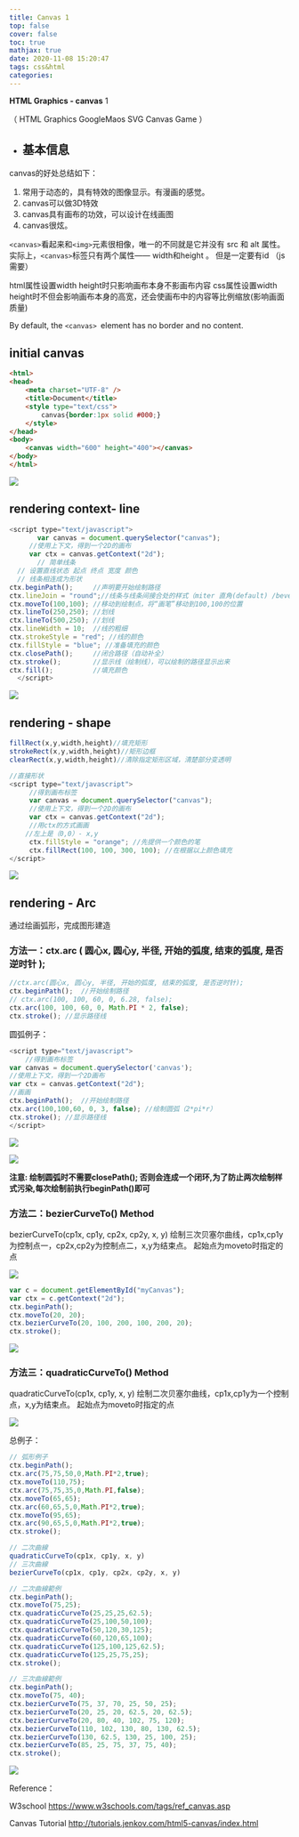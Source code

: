 ```yaml
---
title: Canvas 1
top: false
cover: false
toc: true
mathjax: true
date: 2020-11-08 15:20:47
tags: css&html
categories:
---
```


**HTML Graphics - canvas** 1

（ HTML Graphics  GoogleMaos SVG Canvas Game ）

- ## 基本信息

canvas的好处总结如下：

1. 常用于动态的，具有特效的图像显示。有漫画的感觉。
2. canvas可以做3D特效
3. canvas具有画布的功效，可以设计在线画图
4. canvas很炫。

`<canvas>`看起来和`<img>`元素很相像，唯一的不同就是它并没有 src 和 alt 属性。
实际上，`<canvas>`标签只有两个属性—— width和height 。 但是一定要有id （js需要）

html属性设置width height时只影响画布本身不影画布内容
css属性设置width height时不但会影响画布本身的高宽，还会使画布中的内容等比例缩放(影响画面质量)

By default, the `<canvas> `element has no border and no content.

## initial canvas

```html
<html>
<head>
    <meta charset="UTF-8" />
    <title>Document</title>
    <style type="text/css">
        canvas{border:1px solid #000;}
    </style>
</head>
<body>
    <canvas width="600" height="400"></canvas>
</body>
</html>
```

![](Canvas/1604915691558.png)

## rendering context- line

```javascript
<script type="text/javascript">
       var canvas = document.querySelector("canvas");
     //使用上下文，得到一个2D的画布
     var ctx = canvas.getContext("2d");
       // 简单线条 
  // 设置直线状态 起点 终点 宽度 颜色 
  // 线条相连成为形状
ctx.beginPath();     //声明要开始绘制路径
ctx.lineJoin = "round";//线条与线条间接合处的样式（miter 直角(default) /bevel 斜角 / round 圆角）
ctx.moveTo(100,100); //移动到绘制点，将“画笔”移动到100,100的位置
ctx.lineTo(250,250); //划线
ctx.lineTo(500,250); //划线
ctx.lineWidth = 10;  //线的粗细
ctx.strokeStyle = "red"; //线的颜色
ctx.fillStyle = "blue"; //准备填充的颜色
ctx.closePath();     //闭合路径（自动补全）
ctx.stroke();        //显示线（绘制线），可以绘制的路径显示出来
ctx.fill();          //填充颜色
  </script>
```

![](Canvas/1604918549776.png)

## rendering - shape

```javascript
fillRect(x,y,width,height)//填充矩形
strokeRect(x,y,width,height)//矩形边框
clearRect(x,y,width,height)//清除指定矩形区域，清楚部分变透明
```



```js
//直接形状
<script type="text/javascript">
     //得到画布标签
     var canvas = document.querySelector("canvas");
     //使用上下文，得到一个2D的画布
     var ctx = canvas.getContext("2d");
     //用ctx的方式画画
	//左上是（0,0）- x,y
     ctx.fillStyle = "orange"; //先提供一个颜色的笔
     ctx.fillRect(100, 100, 300, 100); //在根据以上颜色填充
</script>
```

![](Canvas/1604918204350.png)

## rendering - Arc

通过绘画弧形，完成图形建造

### 		**方法一：ctx.arc ( 圆心x, 圆心y, 半径, 开始的弧度, 结束的弧度, 是否逆时针 );**

```javascript
//ctx.arc(圆心x, 圆心y, 半径, 开始的弧度, 结束的弧度, 是否逆时针);
ctx.beginPath();  //开始绘制路径
// ctx.arc(100, 100, 60, 0, 6.28, false);
ctx.arc(100, 100, 60, 0, Math.PI * 2, false);
ctx.stroke(); //显示路径线
```

圆弧例子：

```javascript
<script type="text/javascript">
    //得到画布标签
var canvas = document.querySelector('canvas');
//使用上下文，得到一个2D画布
var ctx = canvas.getContext("2d");
//画画 
ctx.beginPath();  //开始绘制路径 
ctx.arc(100,100,60, 0, 3, false); //绘制圆弧（2*pi*r）
ctx.stroke(); //显示路径线
</script>
```



![](Canvas/1604919183425.png)

![](Canvas/1604921951562.png)

**注意: 绘制圆弧时不需要closePath(); 否则会连成一个闭环,为了防止两次绘制样式污染,每次绘制前执行beginPath()即可**

### 		**方法二：bezierCurveTo() Method**

bezierCurveTo(cp1x, cp1y, cp2x, cp2y, x, y) 绘制三次贝塞尔曲线，cp1x,cp1y为控制点一，cp2x,cp2y为控制点二，x,y为结束点。 起始点为moveto时指定的点

![](Canvas/1604920033422.png)

```javascript
var c = document.getElementById("myCanvas");
var ctx = c.getContext("2d");
ctx.beginPath();
ctx.moveTo(20, 20);
ctx.bezierCurveTo(20, 100, 200, 100, 200, 20);
ctx.stroke();
```

![](Canvas/1604920170375.png)



### 		方法三：quadraticCurveTo()  Method

quadraticCurveTo(cp1x, cp1y, x, y) 绘制二次贝塞尔曲线，cp1x,cp1y为一个控制点，x,y为结束点。 起始点为moveto时指定的点



![](Canvas/1604920424923.png)

总例子：

```javascript
// 弧形例子
ctx.beginPath();
ctx.arc(75,75,50,0,Math.PI*2,true);
ctx.moveTo(110,75);
ctx.arc(75,75,35,0,Math.PI,false);
ctx.moveTo(65,65);
ctx.arc(60,65,5,0,Math.PI*2,true);
ctx.moveTo(95,65);
ctx.arc(90,65,5,0,Math.PI*2,true);
ctx.stroke();

// 二次曲線
quadraticCurveTo(cp1x, cp1y, x, y)
// 三次曲線
bezierCurveTo(cp1x, cp1y, cp2x, cp2y, x, y)

// 二次曲線範例
ctx.beginPath();
ctx.moveTo(75,25);
ctx.quadraticCurveTo(25,25,25,62.5);
ctx.quadraticCurveTo(25,100,50,100);
ctx.quadraticCurveTo(50,120,30,125);
ctx.quadraticCurveTo(60,120,65,100);
ctx.quadraticCurveTo(125,100,125,62.5);
ctx.quadraticCurveTo(125,25,75,25);
ctx.stroke();

// 三次曲線範例
ctx.beginPath();
ctx.moveTo(75, 40);
ctx.bezierCurveTo(75, 37, 70, 25, 50, 25);
ctx.bezierCurveTo(20, 25, 20, 62.5, 20, 62.5);
ctx.bezierCurveTo(20, 80, 40, 102, 75, 120);
ctx.bezierCurveTo(110, 102, 130, 80, 130, 62.5);
ctx.bezierCurveTo(130, 62.5, 130, 25, 100, 25);
ctx.bezierCurveTo(85, 25, 75, 37, 75, 40);
ctx.stroke();
```

![](Canvas/1604920656659.png)

Reference：

W3school <https://www.w3schools.com/tags/ref_canvas.asp>

Canvas Tutorial  http://tutorials.jenkov.com/html5-canvas/index.html  